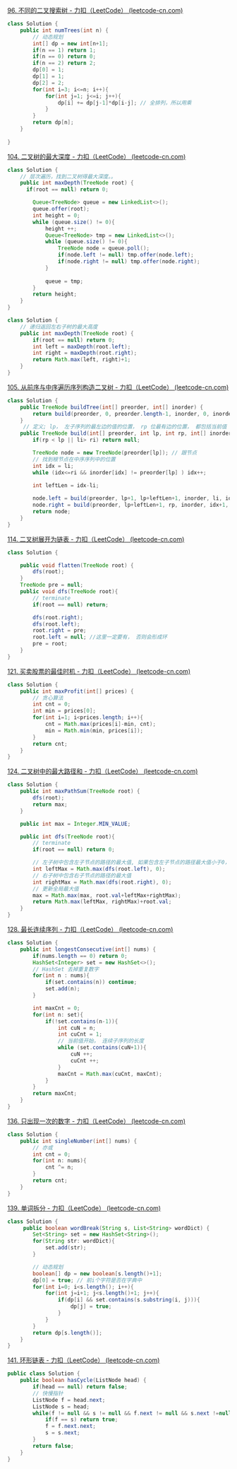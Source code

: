 [96. 不同的二叉搜索树 - 力扣（LeetCode） (leetcode-cn.com)](https://leetcode-cn.com/problems/unique-binary-search-trees/)

```java
class Solution {
    public int numTrees(int n) {
        // 动态规划
        int[] dp = new int[n+1];
        if(n == 1) return 1;
        if(n == 0) return 0;
        if(n == 2) return 2;
        dp[0] = 1;
        dp[1] = 1;
        dp[2] = 2;
        for(int i=3; i<=n; i++){
            for(int j=1; j<=i; j++){
                dp[i] += dp[j-1]*dp[i-j]; // 全排列，所以用乘
            }
        }
        return dp[n];
    }
    
}
```

[104. 二叉树的最大深度 - 力扣（LeetCode） (leetcode-cn.com)](https://leetcode-cn.com/problems/maximum-depth-of-binary-tree/)

```java
class Solution {
    // 层次遍历，找到二叉树得最大深度。。
    public int maxDepth(TreeNode root) {
      if(root == null) return 0;

        Queue<TreeNode> queue = new LinkedList<>();
        queue.offer(root);
        int height = 0;
        while (queue.size() != 0){
            height ++;
            Queue<TreeNode> tmp = new LinkedList<>();
            while (queue.size() != 0){
                TreeNode node = queue.poll();
                if(node.left != null) tmp.offer(node.left);
                if(node.right != null) tmp.offer(node.right);
            }
           
            queue = tmp;
        }
        return height;
    }
}

```



```java
class Solution {
    // 递归返回左右子树的最大高度
    public int maxDepth(TreeNode root) {
        if(root == null) return 0;
        int left = maxDepth(root.left);
        int right = maxDepth(root.right);
        return Math.max(left, right)+1;
    }
}
```



[105. 从前序与中序遍历序列构造二叉树 - 力扣（LeetCode） (leetcode-cn.com)](https://leetcode-cn.com/problems/construct-binary-tree-from-preorder-and-inorder-traversal/)

```java
class Solution {
    public TreeNode buildTree(int[] preorder, int[] inorder) {
        return build(preorder, 0, preorder.length-1, inorder, 0, inorder.length-1);
    }
     // 定义; lp， 左子序列的最左边的值的位置， rp 位最有边的位置， 都包括当前值
    public TreeNode build(int[] preorder, int lp, int rp, int[] inorder, int li, int ri){
        if(rp < lp || li> ri) return null;

        TreeNode node = new TreeNode(preorder[lp]); // 跟节点
        // 找到根节点在中序序列中的位置
        int idx = li;
        while (idx<=ri && inorder[idx] != preorder[lp] ) idx++;
        
        int leftLen = idx-li;

        node.left = build(preorder, lp+1, lp+leftLen+1, inorder, li, idx-1);
        node.right = build(preorder, lp+leftLen+1, rp, inorder, idx+1, ri);
        return node;
    }
}
```

[114. 二叉树展开为链表 - 力扣（LeetCode） (leetcode-cn.com)](https://leetcode-cn.com/problems/flatten-binary-tree-to-linked-list/)

```java
class Solution {

    public void flatten(TreeNode root) {
        dfs(root);
    }
    TreeNode pre = null;
    public void dfs(TreeNode root){
        // terminate
        if(root == null) return;

        dfs(root.right);
        dfs(root.left);
        root.right = pre;
        root.left = null; //这里一定要有， 否则会形成环
        pre = root;
    }
}
```

[121. 买卖股票的最佳时机 - 力扣（LeetCode） (leetcode-cn.com)](https://leetcode-cn.com/problems/best-time-to-buy-and-sell-stock/)

```java
class Solution {
    public int maxProfit(int[] prices) {
        // 贪心算法
        int cnt = 0;
        int min = prices[0];
        for(int i=1; i<prices.length; i++){
            cnt = Math.max(prices[i]-min, cnt);
            min = Math.min(min, prices[i]);
        }
        return cnt;
    }
}
```

[124. 二叉树中的最大路径和 - 力扣（LeetCode） (leetcode-cn.com)](https://leetcode-cn.com/problems/binary-tree-maximum-path-sum/)

```java
class Solution {
    public int maxPathSum(TreeNode root) {
        dfs(root);
        return max;
    }

    public int max = Integer.MIN_VALUE;

    public int dfs(TreeNode root){
        // terminate
        if(root == null) return 0;

        // 左子树中包含左子节点的路径的最大值, 如果包含左子节点的路径最大值小于0， 则不使用，取0
        int leftMax = Math.max(dfs(root.left), 0);
        // 右子树中包含右子节点的路径的最大值
        int rightMax = Math.max(dfs(root.right), 0);
        // 更新全局最大值
        max = Math.max(max, root.val+leftMax+rightMax);
        return Math.max(leftMax, rightMax)+root.val;
    }
}
```

[128. 最长连续序列 - 力扣（LeetCode） (leetcode-cn.com)](https://leetcode-cn.com/problems/longest-consecutive-sequence/)

```java
class Solution {
    public int longestConsecutive(int[] nums) {
        if(nums.length == 0) return 0;
        HashSet<Integer> set = new HashSet<>();
        // HashSet 去掉重复数字
        for(int n : nums){
            if(set.contains(n)) continue;
            set.add(n);
        }

        int maxCnt = 0;
        for(int n: set){
            if(!set.contains(n-1)){
                int cuN = n;
                int cuCnt = 1;
                // 当前值开始， 连续子序列的长度
                while (set.contains(cuN+1)){
                    cuN ++;
                    cuCnt ++;
                }
                maxCnt = Math.max(cuCnt, maxCnt);
            }
        }
        return maxCnt;
    }
}
```

[136. 只出现一次的数字 - 力扣（LeetCode） (leetcode-cn.com)](https://leetcode-cn.com/problems/single-number/)

```java
class Solution {
    public int singleNumber(int[] nums) {
        // 亦或 
        int cnt = 0;
        for(int n: nums){
            cnt ^= n;
        }
        return cnt;
    }
}
```

[139. 单词拆分 - 力扣（LeetCode） (leetcode-cn.com)](https://leetcode-cn.com/problems/word-break/)

```java
class Solution {
     public boolean wordBreak(String s, List<String> wordDict) {
        Set<String> set = new HashSet<String>();
        for(String str: wordDict){
            set.add(str);
        }

        // 动态规划
        boolean[] dp = new boolean[s.length()+1];
        dp[0] = true; // 前i个字符是否在字典中
        for(int i=0; i<s.length(); i++){
            for(int j=i+1; j<s.length()+1; j++){
                if(dp[i] && set.contains(s.substring(i, j))){
                    dp[j] = true;
                }
            }
        }
        return dp[s.length()];
    }
}
```

[141. 环形链表 - 力扣（LeetCode） (leetcode-cn.com)](https://leetcode-cn.com/problems/linked-list-cycle/)

```java
public class Solution {
    public boolean hasCycle(ListNode head) {
        if(head == null) return false;
        // 快慢指针
        ListNode f = head.next;
        ListNode s = head;
        while(f != null && s != null && f.next != null && s.next !=null){
            if(f == s) return true;
            f = f.next.next;
            s = s.next;
        }
        return false;
    }
}
```



























